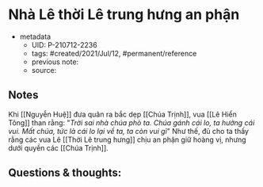 # Nhà Lê thời Lê trung hưng an phận

- metadata
	- UID: P-210712-2236
	- tags: #created/2021/Jul/12, #permanent/reference
	- previous note: 
	- source: 

## Notes
Khi [[Nguyễn Huệ]] đưa quân ra bắc dẹp [[Chúa Trịnh]], vua [[Lê Hiển Tông]] than rằng: "_Trời sai nhà chúa phò ta. Chúa gánh cái lo, ta hưởng cái vui. Mất chúa, tức là cái lo lại về ta, ta còn vui gì_"
Như thế, đủ cho ta thấy rằng các vua Lê [[Thời Lê trung hưng]] chịu an phận giữ hoàng vị, nhưng dưới quyền các [[Chúa Trịnh]].

## Questions & thoughts:

